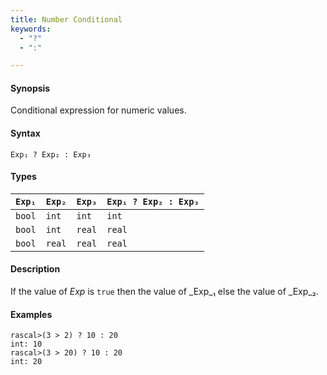 ```yaml
---
title: Number Conditional
keywords:
  - "?"
  - ":"

---
```


#### Synopsis

Conditional expression for numeric values.

#### Syntax

`Exp₁ ? Exp₂ : Exp₃`

#### Types


| `Exp₁`   | `Exp₂`  |  `Exp₃` | `Exp₁ ? Exp₂ : Exp₃`   |
| --- | --- | --- | --- |
|  `bool`     | `int`      |  `int`     | `int`                           |
|  `bool`     | `int`      |  `real`    | `real`                          |
|  `bool`     | `real`     |  `real`    | `real`                          |


#### Description

If the value of _Exp_ is `true` then the value of _Exp_₁ else the value of _Exp_₂.

#### Examples


```rascal-shell 
rascal>(3 > 2) ? 10 : 20
int: 10
rascal>(3 > 20) ? 10 : 20
int: 20
```


